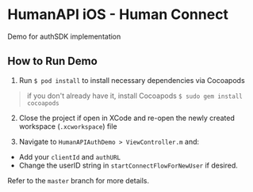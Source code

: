 # HumanAPI iOS - Human Connect

Demo for authSDK implementation

## How to Run Demo
1. Run `$ pod install` to install necessary dependencies via Cocoapods
> if you don't already have it, install Cocoapods `$ sudo gem install cocoapods`

2. Close the project if open in XCode and re-open the newly created workspace (`.xcworkspace`) file

3. Navigate to `HumanAPIAuthDemo > ViewController.m` and:
  * Add your `clientId` and `authURL`
  * Change the userID string in `startConnectFlowForNewUser` if desired.

Refer to the `master` branch for more details.